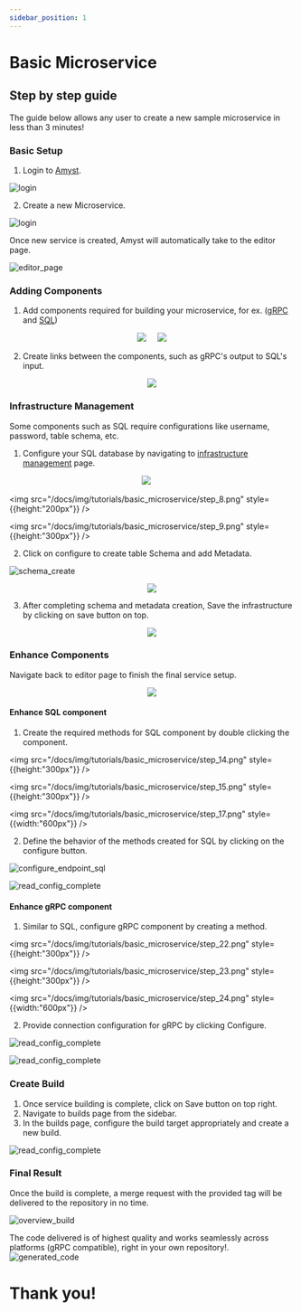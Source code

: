 ```yaml
---
sidebar_position: 1
---
```


# Basic Microservice

## Step by step guide
The guide below allows any user to create a new sample microservice in less than 3 minutes!

### Basic Setup
1. Login to [Amyst](https://console.amyst.co).

![login](/img/tutorials/basic_microservice/step_1.png)

2. Create a new Microservice.

![login](/img/tutorials/basic_microservice/step_2.png)

Once new service is created, Amyst will automatically take to the editor page.

![editor_page](/img/tutorials/basic_microservice/step_3.png)

### Adding Components
1. Add components required for building your microservice, for ex. ([gRPC](/docs/docs/Editor/Components/gRPC%20Connector) and [SQL](/docs/docs/Editor/Components/SQL))

<p align="center">
<img src="/docs/img/tutorials/basic_microservice/step_4.png" style={{height:"200px"}} />&nbsp;&nbsp;&nbsp;&nbsp;
<img src="/docs/img/tutorials/basic_microservice/step_5.png" style={{height:"200px"}} />
</p>

2. Create links between the components, such as gRPC's output to SQL's input.
<p align="center"><img src="/docs/img/tutorials/basic_microservice/step_6.png" style={{height:"300px"}} /></p>

### Infrastructure Management

Some components such as SQL require configurations like username, password, table schema, etc.

1. Configure your SQL database by navigating to [infrastructure management](/docs/docs/Infrastructure%20Management) page.

<p align="center">
<img src="/docs/img/tutorials/basic_microservice/step_7.png" style={{height:"200px"}} /> &nbsp;&nbsp;&nbsp;&nbsp;

<img src="/docs/img/tutorials/basic_microservice/step_8.png" style={{height:"200px"}} />

<img src="/docs/img/tutorials/basic_microservice/step_9.png" style={{height:"300px"}} />
</p>

2. Click on configure to create table Schema and add Metadata.

![schema_create](/img/tutorials/basic_microservice/step_10.png)

<p align="center"><img src="/docs/img/tutorials/basic_microservice/step_11.png" style={{height:"400px"}} /></p>

3. After completing schema and metadata creation, Save the infrastructure by clicking on save button on top.

<p align="center"><img src="/docs/img/tutorials/basic_microservice/step_12.png" style={{width:"200px"}} /></p>

### Enhance Components

Navigate back to editor page to finish the final service setup.

<p align="center"><img src="/docs/img/tutorials/basic_microservice/step_13.png" style={{width:"400px"}} /></p>


#### Enhance SQL component
1. Create the required methods for SQL component by double clicking the component.

<p align="center">

<img src="/docs/img/tutorials/basic_microservice/step_14.png" style={{height:"300px"}} />

<img src="/docs/img/tutorials/basic_microservice/step_15.png" style={{height:"300px"}} />

<img src="/docs/img/tutorials/basic_microservice/step_17.png" style={{width:"600px"}} />

</p>

2. Define the behavior of the methods created for SQL by clicking on the configure button.

![configure_endpoint_sql](/img/tutorials/basic_microservice/step_20.png)

![read_config_complete](/img/tutorials/basic_microservice/step_21.png)

#### Enhance gRPC component

1. Similar to SQL, configure gRPC component by creating a method.

<p align="center">

<img src="/docs/img/tutorials/basic_microservice/step_22.png" style={{height:"300px"}} />

<img src="/docs/img/tutorials/basic_microservice/step_23.png" style={{height:"300px"}} />

<img src="/docs/img/tutorials/basic_microservice/step_24.png" style={{width:"600px"}} />

</p>

2. Provide connection configuration for gRPC by clicking Configure.

![read_config_complete](/img/tutorials/basic_microservice/step_26.png)

![read_config_complete](/img/tutorials/basic_microservice/step_27.png)

### Create Build

1. Once service building is complete, click on Save button on top right.
2. Navigate to builds page from the sidebar.
3. In the builds page, configure the build target appropriately and create a new build.

![read_config_complete](/img/tutorials/basic_microservice/step_28.png)

### Final Result
Once the build is complete, a merge request with the provided tag will be delivered to the repository in no time.

![overview_build](/img/tutorials/basic_microservice/step_29.png)

The code delivered is of highest quality and works seamlessly across platforms (gRPC compatible), right in your own repository!.
![generated_code](/img/tutorials/basic_microservice/step_30.png)


<p align="center"><h1>Thank you!</h1></p>



